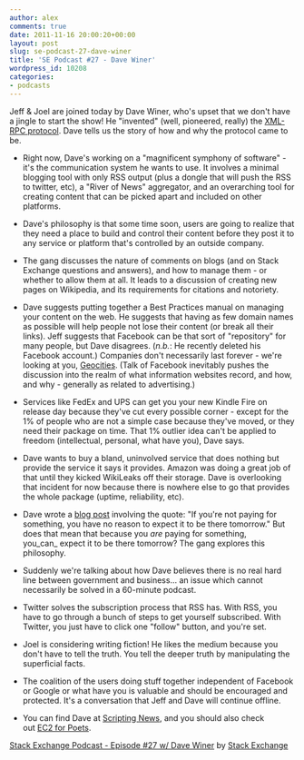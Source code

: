```yaml
---
author: alex
comments: true
date: 2011-11-16 20:00:20+00:00
layout: post
slug: se-podcast-27-dave-winer
title: 'SE Podcast #27 - Dave Winer'
wordpress_id: 10208
categories:
- podcasts
---
```


Jeff & Joel are joined today by Dave Winer, who's upset that we don't have a jingle to start the show! He "invented" (well, pioneered, really) the [XML-RPC protocol](http://en.wikipedia.org/wiki/XML-RPC). Dave tells us the story of how and why the protocol came to be.



	
  * Right now, Dave's working on a "magnificent symphony of software" - it's the communication system he wants to use. It involves a minimal blogging tool with only RSS output (plus a dongle that will push the RSS to twitter, etc), a "River of News" aggregator, and an overarching tool for creating content that can be picked apart and included on other platforms.

	
  * Dave's philosophy is that some time soon, users are going to realize that they need a place to build and control their content before they post it to any service or platform that's controlled by an outside company.

	
  * The gang discusses the nature of comments on blogs (and on Stack Exchange questions and answers), and how to manage them - or whether to allow them at all. It leads to a discussion of creating new pages on Wikipedia, and its requirements for citations and notoriety.

	
  * Dave suggests putting together a Best Practices manual on managing your content on the web. He suggests that having as few domain names as possible will help people not lose their content (or break all their links). Jeff suggests that Facebook can be that sort of "repository" for many people, but Dave disagrees. (_n.b._: He recently deleted his Facebook account.) Companies don't necessarily last forever - we're looking at you, [Geocities](http://www.webmonkey.com/2011/09/developer-turns-geocities-archive-into-a-digital-pompeii/). (Talk of Facebook inevitably pushes the discussion into the realm of what information websites record, and how, and why - generally as related to advertising.)

	
  * Services like FedEx and UPS can get you your new Kindle Fire on release day because they've cut every possible corner - except for the 1% of people who are not a simple case because they've moved, or they need their package on time. That 1% outlier idea can't be applied to freedom (intellectual, personal, what have you), Dave says.

	
  * Dave wants to buy a bland, uninvolved service that does nothing but provide the service it says it provides. Amazon was doing a great job of that until they kicked WikiLeaks off their storage. Dave is overlooking that incident for now because there is nowhere else to go that provides the whole package (uptime, reliability, etc).

	
  * Dave wrote a [blog post](http://scripting.com/stories/2011/11/07/willUsersAlwaysBeUsers.html) involving the quote: "If you're not paying for something, you have no reason to expect it to be there tomorrow." But does that mean that because you _are_ paying for something, you_can_ expect it to be there tomorrow? The gang explores this philosophy.

	
  * Suddenly we're talking about how Dave believes there is no real hard line between government and business... an issue which cannot necessarily be solved in a 60-minute podcast.

	
  * Twitter solves the subscription process that RSS has. With RSS, you have to go through a bunch of steps to get yourself subscribed. With Twitter, you just have to click one "follow" button, and you're set.

	
  * Joel is considering writing fiction! He likes the medium because you don't have to tell the truth. You tell the deeper truth by manipulating the superficial facts.

	
  * The coalition of the users doing stuff together independent of Facebook or Google or what have you is valuable and should be encouraged and protected. It's a conversation that Jeff and Dave will continue offline.

	
  * You can find Dave at [Scripting News](http://www.scripting.com), and you should also check out [EC2 for Poets](http://poets.scripting.com/).


[Stack Exchange Podcast - Episode #27 w/ Dave Winer](http://soundcloud.com/stack-exchange/stack-exchange-podcast-27) by [Stack Exchange](http://soundcloud.com/stack-exchange)
